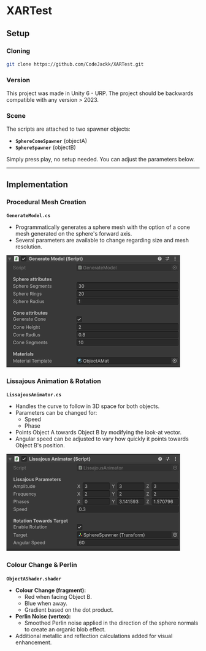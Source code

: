 # XARTest

## Setup

### Cloning
```bash
git clone https://github.com/CodeJackk/XARTest.git
```

### Version
This project was made in Unity 6 - URP. The project should be backwards compatible with any version > 2023.

### Scene
The scripts are attached to two spawner objects:
- **`SphereConeSpawner`** (objectA)
- **`SphereSpawner`** (objectB)

Simply press play, no setup needed. You can adjust the parameters below.

---

## Implementation

### Procedural Mesh Creation

**`GenerateModel.cs`**
- Programmatically generates a sphere mesh with the option of a cone mesh generated on the sphere's forward axis.
- Several parameters are available to change regarding size and mesh resolution.

![Model](readmefiles/generateModel.png)


### Lissajous Animation & Rotation

**`LissajousAnimator.cs`**
- Handles the curve to follow in 3D space for both objects.
- Parameters can be changed for:
  - Speed
  - Phase
- Points Object A towards Object B by modifying the look-at vector.
- Angular speed can be adjusted to vary how quickly it points towards Object B's position.

![Lissajous](readmefiles/lissajousScript.png)

### Colour Change & Perlin

**`ObjectAShader.shader`**
- **Colour Change (fragment):**
  - Red when facing Object B.
  - Blue when away.
  - Gradient based on the dot product.
- **Perlin Noise (vertex):**
  - Smoothed Perlin noise applied in the direction of the sphere normals to create an organic blob effect.
- Additional metallic and reflection calculations added for visual enhancement.